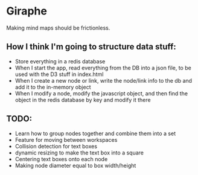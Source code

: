 # Giraphe

Making mind maps should be frictionless.

## How I think I'm going to structure data stuff:
- Store everything in a redis database
- When I start the app, read everything from the DB into a json file, to be used with the D3 stuff in index.html
- When I create a new node or link, write the node/link info to the db and add it to the in-memory object
- When I modify a node, modify the javascript object, and then find the object in the redis database by key and modify it there


## TODO:
- Learn how to group nodes together and combine them into a set
- Feature for moving between workspaces
- Collision detection for text boxes
- dynamic resizing to make the text box into a square
- Centering text boxes onto each node
- Making node diameter equal to box width/height
